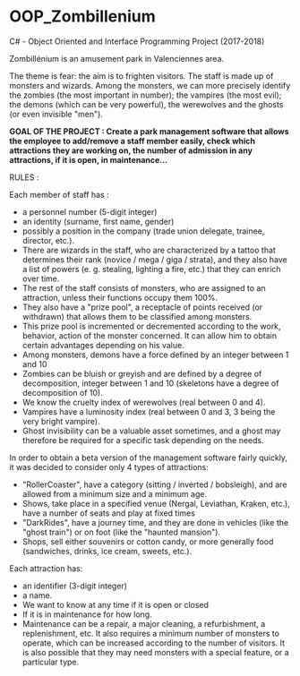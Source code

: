 # OOP_Zombillenium
C# - Object Oriented and Interface Programming Project (2017-2018)

Zombillénium is an amusement park in Valenciennes area.

The theme is fear: the aim is to frighten visitors. The staff is made up of monsters and wizards. Among the monsters, we can more precisely identify the zombies (the most important in number); the vampires (the most evil); the demons (which can be very powerful), the werewolves and the ghosts (or even invisible "men").

**GOAL OF THE PROJECT : Create a park management software that allows the employee to add/remove a staff member easily, check which attractions they are working on, the number of admission in any attractions, if it is open, in maintenance...**

RULES : 

Each member of staff has :
- a personnel number (5-digit integer)
- an identity (surname, first name, gender)
- possibly a position in the company (trade union delegate, trainee, director, etc.). 
- There are wizards in the staff, who are characterized by a tattoo that determines their rank (novice / mega / giga / strata), and they also have a list of powers (e. g. stealing, lighting a fire, etc.) that they can enrich over time. 
- The rest of the staff consists of monsters, who are assigned to an attraction, unless their functions occupy them 100%. 
- They also have a "prize pool", a receptacle of points received (or withdrawn) that allows them to be classified among monsters. 
- This prize pool is incremented or decremented according to the work, behavior, action of the monster concerned. It can allow him to obtain certain advantages depending on his value. 
- Among monsters, demons have a force defined by an integer between 1 and 10 
- Zombies can be bluish or greyish and are defined by a degree of decomposition, integer between 1 and 10 (skeletons have a degree of decomposition of 10). 
- We know the cruelty index of werewolves (real between 0 and 4). 
- Vampires have a luminosity index (real between 0 and 3, 3 being the very bright vampire). 
- Ghost invisibility can be a valuable asset sometimes, and a ghost may therefore be required for a specific task depending on the needs.

In order to obtain a beta version of the management software fairly quickly, it was decided to consider only 4 types of attractions: 
- "RollerCoaster", have a category (sitting / inverted / bobsleigh), and are allowed from a minimum size and a minimum age. 
- Shows, take place in a specified venue (Nergal, Leviathan, Kraken, etc.), have a number of seats and play at fixed times
- "DarkRides", have a journey time, and they are done in vehicles (like the "ghost train") or on foot (like the "haunted mansion"). 
- Shops, sell either souvenirs or cotton candy, or more generally food (sandwiches, drinks, ice cream, sweets, etc.).

Each attraction has:
- an identifier (3-digit integer) 
- a name. 
- We want to know at any time if it is open or closed
- If it is in maintenance for how long. 
- Maintenance can be a repair, a major cleaning, a refurbishment, a replenishment, etc. It also requires a minimum number of monsters to operate, which can be increased according to the number of visitors. It is also possible that they may need monsters with a special feature, or a particular type. 
